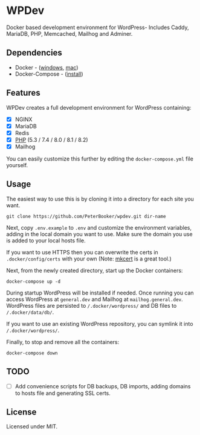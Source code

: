 # WPDev
Docker based development environment for WordPress- Includes Caddy, MariaDB, PHP, Memcached, Mailhog and Adminer.

## Dependencies

* Docker - ([windows](https://docs.docker.com/docker-for-windows/install/), [mac](https://docs.docker.com/docker-for-mac/install/))
* Docker-Compose - ([install](https://docs.docker.com/compose/install/))

## Features

WPDev creates a full development environment for WordPress containing:

- [x] NGINX
- [x] MariaDB
- [x] Redis
- [x] [PHP](https://github.com/devilbox/docker-php-fpm) (5.3 / 7.4 / 8.0 / 8.1 / 8.2)
- [x] Mailhog

You can easily customize this further by editing the `docker-compose.yml` file yourself.

## Usage

The easiest way to use this is by cloning it into a directory for each site you want.

`git clone https://github.com/PeterBooker/wpdev.git dir-name`

Next, copy `.env.example` to `.env` and customize the environment variables, adding in the local domain you want to use. Make sure the domain you use is added to your local hosts file.

If you want to use HTTPS then you can overwrite the certs in `.docker/config/certs` with your own (Note: [mkcert](https://github.com/FiloSottile/mkcert) is a great tool.)

Next, from the newly created directory, start up the Docker containers:

`docker-compose up -d`

During startup WordPress will be installed if needed. Once running you can access WordPress at `general.dev` and Mailhog at `mailhog.general.dev`. WordPress files are persisted to `/.docker/wordpress/` and DB files to `/.docker/data/db/`.

If you want to use an existing WordPress repository, you can symlink it into `/.docker/wordpress/`.

Finally, to stop and remove all the containers:

`docker-compose down`

## TODO

- [ ] Add convenience scripts for DB backups, DB imports, adding domains to hosts file and generating SSL certs.

## License

Licensed under MIT.